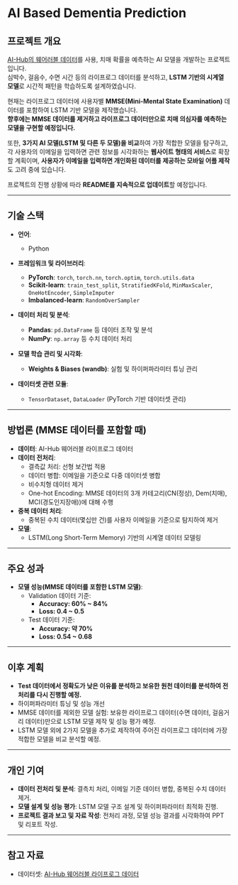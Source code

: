 # AI Based Dementia Prediction

## 프로젝트 개요
[AI-Hub의 웨어러블 데이터](https://aihub.or.kr/aihubdata/data/view.do?currMenu=115&topMenu=100&aihubDataSe=data&dataSetSn=226)를 사용, 치매 확률을 예측하는 AI 모델을 개발하는 프로젝트입니다.  
심박수, 걸음수, 수면 시간 등의 라이프로그 데이터를 분석하고, **LSTM 기반의 시계열 모델**로 시간적 패턴을 학습하도록 설계하였습니다.

현재는 라이프로그 데이터에 사용자별 **MMSE(Mini-Mental State Examination)** 데이터를 포함하여 LSTM 기반 모델을 제작했습니다.  
**향후에는 MMSE 데이터를 제거하고 라이프로그 데이터만으로 치매 의심자를 예측하는 모델을 구현할 예정입니다.**  

또한, **3가지 AI 모델(LSTM 및 다른 두 모델)을 비교**하여 가장 적합한 모델을 탐구하고,  
각 사용자의 이메일을 입력하면 관련 정보를 시각화하는 **웹사이트 형태의 서비스**로 확장할 계획이며, **사용자가 이메일을 입력하면 개인화된 데이터를 제공하는 모바일 어플 제작**도 고려 중에 있습니다.

프로젝트의 진행 상황에 따라 **README를 지속적으로 업데이트**할 예정입니다.

---

## **기술 스택**

- **언어**:  
  - Python  

- **프레임워크 및 라이브러리**:  
  - **PyTorch**: `torch`, `torch.nn`, `torch.optim`, `torch.utils.data`  
  - **Scikit-learn**: `train_test_split`, `StratifiedKFold`, `MinMaxScaler`, `OneHotEncoder`, `SimpleImputer`  
  - **Imbalanced-learn**: `RandomOverSampler`  

- **데이터 처리 및 분석**:  
  - **Pandas**: `pd.DataFrame` 등 데이터 조작 및 분석  
  - **NumPy**: `np.array` 등 수치 데이터 처리  

- **모델 학습 관리 및 시각화**:  
  - **Weights & Biases (wandb)**: 실험 및 하이퍼파라미터 튜닝 관리  

- **데이터셋 관련 모듈**:  
  - `TensorDataset`, `DataLoader` (PyTorch 기반 데이터셋 관리)

---

## 방법론 (MMSE 데이터를 포함할 때)
- **데이터**: AI-Hub 웨어러블 라이프로그 데이터
- **데이터 전처리**:
  - 결측값 처리: 선형 보간법 적용
  - 데이터 병합: 이메일을 기준으로 다중 데이터셋 병합
  - 비수치형 데이터 제거
  - One-hot Encoding: MMSE 데이터의 3개 카테고리(CN(정상), Dem(치매), MCI(경도인지장애))에 대해 수행
- **중복 데이터 처리**:
  - 중복된 수치 데이터(몇십만 건)를 사용자 이메일을 기준으로 탐지하여 제거
- **모델**:
  - LSTM(Long Short-Term Memory) 기반의 시계열 데이터 모델링

---

## 주요 성과
- **모델 성능(MMSE 데이터를 포함한 LSTM 모델)**:
  - Validation 데이터 기준:
    - **Accuracy: 60% ~ 84%**
    - **Loss: 0.4 ~ 0.5**
  - Test 데이터 기준:
    - **Accuracy: 약 70%**
    - **Loss: 0.54 ~ 0.68**

---

## 이후 계획
  - **Test 데이터에서 정확도가 낮은 이유를 분석하고 보유한 원천 데이터를 분석하여 전처리를 다시 진행할 예정.**
  - 하이퍼파라미터 튜닝 및 성능 개선
  - MMSE 데이터를 제외한 모델 실험: 보유한 라이프로그 데이터(수면 데이터, 걸음거리 데이터)만으로 LSTM 모델 제작 및 성능 평가 예정.
  - LSTM 모델 외에 2가지 모델을 추가로 제작하여 주어진 라이프로그 데이터에 가장 적합한 모델을 비교 분석할 예정.

---

## 개인 기여
- **데이터 전처리 및 분석**: 결측치 처리, 이메일 기준 데이터 병합, 중복된 수치 데이터 제거.  
- **모델 설계 및 성능 평가**: LSTM 모델 구조 설계 및 하이퍼파라미터 최적화 진행.  
- **프로젝트 결과 보고 및 자료 작성**: 전처리 과정, 모델 성능 결과를 시각화하여 PPT 및 리포트 작성.

---

## 참고 자료
- 데이터셋: [AI-Hub 웨어러블 라이프로그 데이터](https://aihub.or.kr/aihubdata/data/view.do?currMenu=115&topMenu=100&aihubDataSe=data&dataSetSn=226)

